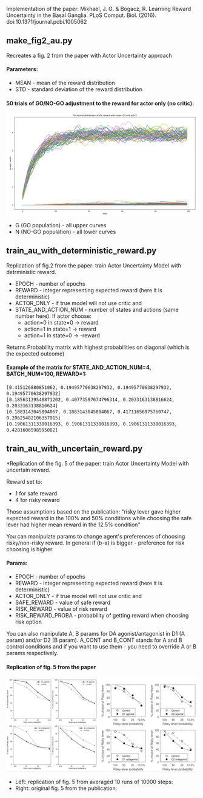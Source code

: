 Implementation of the paper: Mikhael, J. G. & Bogacz, R. Learning Reward Uncertainty in the Basal Ganglia. 
PLoS Comput. Biol. (2016). doi:10.1371/journal.pcbi.1005062

## make_fig2_au.py
Recreates a fig. 2 from the paper with Actor Uncertainty approach

#### Parameters:
* MEAN - mean of the reward distribution
* STD - standard deviation of the reward distribution

#### 50 trials of GO/NO-GO adjustment to the reward for actor only (no critic):
![fig2](figures/fig2.png)

* G (GO population) - all upper curves
* N (NO-GO population) - all lower curves

## train_au_with_deterministic_reward.py
Replication of fig.2 from the paper: train Actor Uncertainty Model with detrministic reward.

* EPOCH - number of epochs 
* REWARD - integer representing expected reward (here it is deterministic)
* ACTOR_ONLY - if true model will not use critic and 
* STATE_AND_ACTION_NUM - number of states and actions (same number here).
  If actor choose: 
  * action=0 in state=0 -> reward
  * action=1 in state=1 -> reward
  * action=1 in state=0 -> -reward
  
Returns Probability matrix with highest probabilities on diagonal (which is the expected outcome)

#### Example of the matrix for STATE_AND_ACTION_NUM=4, BATCH_NUM=100, REWARD=1:
```
[0.415126880851062, 0.19495770638297932, 0.19495770638297932, 0.19495770638297932]
[0.18563139548871202, 0.40773597674796314, 0.2033163138816624, 0.2033163138816624]
[0.1883143045894067, 0.1883143045894067, 0.41711656975760747, 0.20625482106357915]
[0.19061311338016393, 0.19061311338016393, 0.19061311338016393, 0.4281606598595082]
```

## train_au_with_uncertain_reward.py
*Replication of the fig. 5 of the paper: train Actor Uncertainty Model with uncertain reward.

Reward set to:
 * 1 for safe reward 
 * 4 for risky reward
 
Those assumptions based on the publication:
"risky lever gave higher expected reward in the 100% and 50% conditions while choosing the safe 
lever had higher mean reward in the 12.5% condition"

You can manipulate params to change agent's preferences of choosing risky/non-risky reward. 
In general if (b-a) is bigger - preference for risk choosing is higher

#### Params:
* EPOCH - number of epochs 
* REWARD - integer representing expected reward (here it is deterministic)
* ACTOR_ONLY - if true model will not use critic and 
* SAFE_REWARD - value of safe reward
* RISK_REWARD - value of risk reward
* RISK_REWARD_PROBA - probability of getting reward when choosing risk option

You can also manipulate A, B params for DA agonist/antagonist in D1 (A param) and/or D2 (B param).
A_CONT and B_CONT stands for A and B control conditions and if you want to use them - you need to
override A or B params respectively.

#### Replication of fig. 5 from the paper
![fig5](figures/fig5.png)
* Left: replication of fig. 5 from averaged 10 runs of 10000 steps:
* Right: original fig. 5 from the publication: